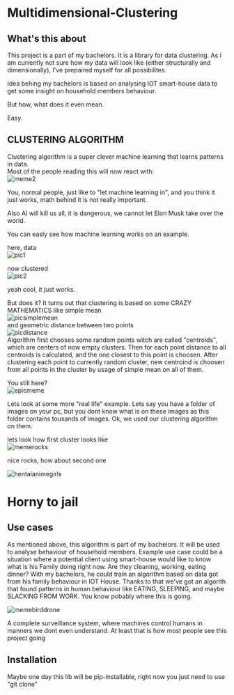 # Multidimensional-Clustering

## What's this about

This project is a part of my bachelors. It is a library for data clustering.
As i am currently not sure how my data will look like (either structurally and dimensionally),
I've prepaired myself for all possibilites.

Idea behing my bachelors is based on analysing IOT smart-house data to get some insight on
household members behaviour.<br>

But how, what does it even mean.

Easy.

## CLUSTERING ALGORITHM

Clustering algorithm is a super clever machine learning that learns patterns in data.<br>
Most of the people reading this will now react with:<br>
![meme2](./to_readme/101835232_3972491496154524_8559814599543328338_n.jpg)<br>

You, normal people, just like to "let machine learning in", and you think it just works, math behind it is not really important.

Also AI will kill us all, it is dangerous, we cannot let Elon Musk take over the world.

You can easly see how machine learning works on an example.

here, data<br>
![pic1](./to_readme/Adnotacja-2020-09-07-201438.png)<br>

now clustered<br>
![pic2](./to_readme/Adnotacja-2020-09-07-201500.png)<br>

yeah cool, it just works.

But does it?
It turns out that clustering is based on some CRAZY MATHEMATICS like simple mean<br>
![picsimplemean](./to_readme/images-(3).png)<br>
and geometric distance between two points<br>
![picdistance](./to_readme/unnamed.png)<br>
Algorithm first chooses some random points witch are called "centroids", which are centers of now empty clusters.
Then for each point distance to all centroids is calculated, and the one closest to this point is choosen.
After clustering each point to currently random cluster, new centroind is choosen from all points in the cluster by usage of simple mean on all of them.

You still here?<br>
![epicmeme](./to_readme/90200291_2620639914924252_6426724234050928640_n.jpg)<br>

Lets look at some more "real life" example. Lets say you have a folder of images on your pc, but you dont know what is on these images as this folder contains tousands of images.
Ok, we used our clustering algorithm on them.

lets look how first cluster looks like<br>
![memerocks](./to_readme/103964390_167214814789964_8686264964842550782_n.jpg)<br>

nice rocks, how about second one<br>

![hentaianimegirls](./to_readme/hornytojail.png)<br>

# Horny to jail

## Use cases

As mentioned above, this algorithm is part of my bachelors. It will be used to analyse behaviour of household members.
Example use case could be a situation where a potential client using smart-house would like to know what is his Family doing right now.
Are they cleaning, working, eating dinner? With my bachelors, he could train an algorithm based on data got from his family behaviour in IOT House.
Thanks to that we've got an algorith that found patterns in human behaviour like EATING, SLEEPING, and maybe SLACKING FROM WORK. You know pobably where this is going.

![memebirddrone](./to_readme/98920530_2678424739113019_6148906267373993984_n.jpg)<br>

A complete surveillance system, where machines control humans in manners we dont even understand.
At least that is how most people see this project going
## Installation
Maybe one day this lib will be pip-installable, right now you just need to use "git clone"
